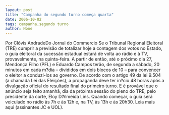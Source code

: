 ```yaml
---
layout: post
title: "Campanha do segundo turno começa quarta"
date: 2006-10-02
tags: campanha,segundo turno
author: None
---
```

Por Clóvis AndradeDo Jornal do Commercio
Se o Tribunal Regional Eleitoral (TRE) cumprir a previsão de totalizar hoje a contagem dos votos no Estado, o guia eleitoral da sucessão estadual estará de volta ao rádio e à TV, provavelmente, na quinta-feira. A partir de então, até o próximo dia 27, Mendonça Filho (PFL) e Eduardo Campos terão, de segunda a sábado, 20 minutos em cada m?dia – divididos em dois blocos de 10 – para convencer o eleitor a conduzi-los ao governo. 
De acordo com o artigo 49 da lei 9.504 (a chamada Lei das Eleições), a propaganda deve ter in?cio 48 horas após a divulgação oficial do resultado final do primeiro turno. E é provável que o anúncio seja feito amanhã, dia da próxima sessão do pleno do TRE, pelo presidente da corte, Eloy D’Almeida Lins. Quando
 começar, o guia será veiculado no rádio às 7h e às 12h e, na TV, às 13h e às 20h30. 
Leia mais aqui (assinantes JC e UOL). 